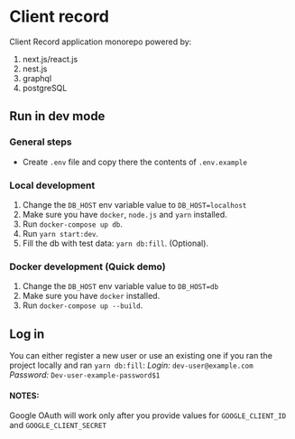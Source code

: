 # Client record
Client Record application monorepo
powered by:
1. next.js/react.js
2. nest.js
3. graphql
4. postgreSQL

## Run in dev mode

### General steps
- Create `.env` file and copy there the contents of `.env.example`

### Local development
1. Change the `DB_HOST` env variable value to `DB_HOST=localhost`
2. Make sure you have `docker`, `node.js` and `yarn` installed.
3. Run `docker-compose up db`.
4. Run `yarn start:dev`.
5. Fill the db with test data: `yarn db:fill`. (Optional).

### Docker development (Quick demo)
1. Change the `DB_HOST` env variable value to `DB_HOST=db`
2. Make sure you have `docker` installed.
3. Run `docker-compose up --build`.

## Log in
You can either register a new user or use an existing one if you ran the project locally and ran `yarn db:fill`:
*Login:* `dev-user@example.com`
*Password:* `Dev-user-example-password$1`

#### NOTES:
Google OAuth will work only after you provide values for `GOOGLE_CLIENT_ID` and `GOOGLE_CLIENT_SECRET`
